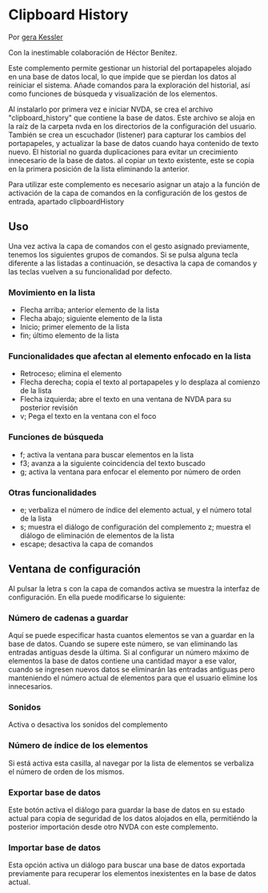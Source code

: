 # Clipboard History

Por  [gera Kessler](http://gera.ar)

Con la inestimable colaboración de Héctor Benítez.

Este complemento permite gestionar un historial del portapapeles alojado en una base de datos local, lo que impide que se pierdan los datos al reiniciar el sistema.
Añade comandos para la exploración del historial, así como funciones de búsqueda y visualización de los elementos.

Al instalarlo por primera vez e iniciar NVDA, se crea el archivo "clipboard_history" que contiene la base de datos. Este archivo se aloja en la raíz de la carpeta nvda en los directorios de la configuración del usuario.
También se crea un escuchador (listener) para capturar los cambios del portapapeles, y actualizar la base de datos cuando haya contenido de texto nuevo.
El historial no guarda duplicaciones para evitar un crecimiento innecesario de la base de datos. al copiar un texto existente, este se copia en la primera posición de la lista eliminando la anterior.

Para utilizar este complemento es necesario asignar un atajo a la función de activación de la capa de comandos en la configuración de los gestos de entrada, apartado clipboardHistory

## Uso

Una vez activa la capa de comandos con el gesto asignado previamente, tenemos los siguientes grupos de comandos. Si se pulsa alguna tecla diferente a las listadas a continuación, se desactiva la capa de comandos y las teclas vuelven a su funcionalidad por defecto.

### Movimiento en la lista

* Flecha arriba; anterior elemento de la lista
* Flecha abajo; siguiente elemento de la lista
* Inicio; primer elemento de la lista
* fin; último elemento de la lista

### Funcionalidades que afectan al elemento enfocado en la lista

* Retroceso; elimina el elemento
* Flecha derecha; copia el texto al portapapeles y lo desplaza al comienzo de la lista
* Flecha izquierda; abre el texto en una ventana de NVDA para su posterior revisión
* v; Pega el texto en la ventana con el foco

### Funciones de búsqueda

* f; activa la ventana para buscar elementos en la lista
* f3; avanza a la siguiente coincidencia  del texto buscado
* g; activa la ventana para enfocar el elemento por número de orden

### Otras funcionalidades

* e; verbaliza el número de índice del elemento actual, y el número total de la lista
* s; muestra el  diálogo de configuración del complemento
z; muestra el diálogo de eliminación de elementos de la lista
* escape; desactiva la capa de comandos

## Ventana de configuración

Al pulsar la letra s con la capa de comandos activa se muestra la interfaz de configuración.
En ella puede modificarse lo siguiente:

### Número de cadenas a guardar

Aquí se puede especificar hasta cuantos elementos se van a guardar en la base de datos. Cuando se supere este número, se van eliminando las entradas antiguas desde la última.
Si al configurar un número máximo de elementos la base de datos contiene una cantidad mayor a ese valor, cuando se ingresen nuevos datos se eliminarán las entradas antiguas pero manteniendo el número actual de elementos para que el usuario elimine los innecesarios.

### Sonidos

Activa o desactiva los sonidos del complemento

### Número de índice de los elementos

Si está activa esta casilla, al navegar por la lista de elementos se verbaliza el número de orden de los mismos.

### Exportar base de datos

Este botón activa el diálogo para guardar la base de datos en su estado actual para copia de seguridad de los datos alojados en ella, permitiéndo la posterior importación desde otro NVDA con este complemento.

### Importar base de datos

Esta opción activa un diálogo  para buscar una base de datos exportada previamente para recuperar los elementos inexistentes en la base de datos actual.
